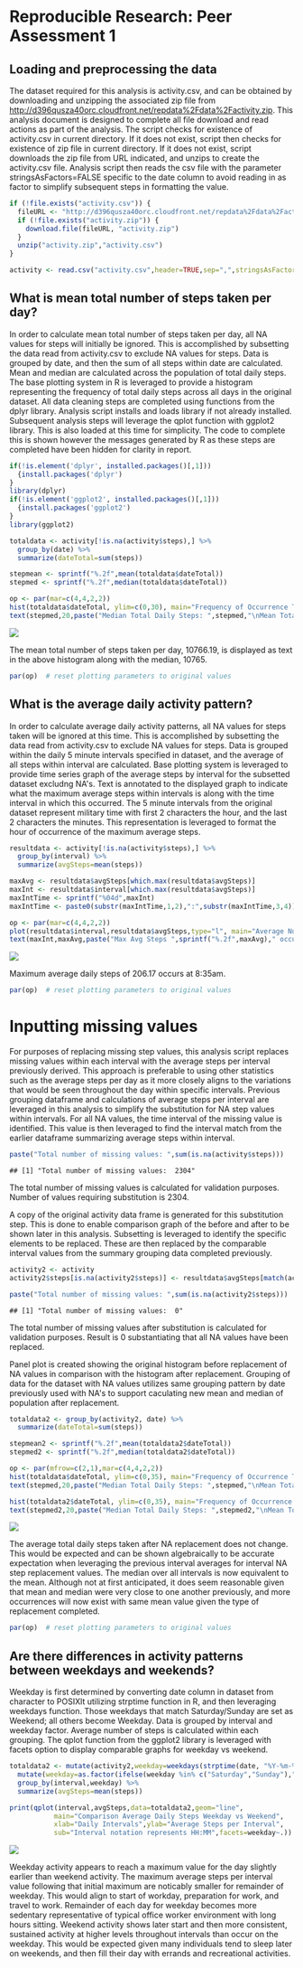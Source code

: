 # Reproducible Research: Peer Assessment 1



## Loading and preprocessing the data

The dataset required for this analysis is activity.csv, and can be obtained by downloading and unzipping the associated zip file from http://d396qusza40orc.cloudfront.net/repdata%2Fdata%2Factivity.zip.  This analysis document is designed to complete all file download and read actions as part of the analysis.  The script checks for existence of activity.csv in current directory.  If it does not exist, script then checks for existence of zip file in current directory.  If it does not exist, script downloads the zip file from URL indicated, and unzips to create the activity.csv file.  Analysis script then reads the csv file with the parameter stringsAsFactors=FALSE specific to the date column to avoid reading in as factor to simplify subsequent steps in formatting the value.  
  

```r
if (!file.exists("activity.csv")) {
  fileURL <- "http://d396qusza40orc.cloudfront.net/repdata%2Fdata%2Factivity.zip"
  if (!file.exists("activity.zip")) {
    download.file(fileURL, "activity.zip")
  }
  unzip("activity.zip","activity.csv")
}

activity <- read.csv("activity.csv",header=TRUE,sep=",",stringsAsFactors=FALSE)  
```
  
  
  
## What is mean total number of steps taken per day?
In order to calculate mean total number of steps taken per day, all NA values for steps will initially be ignored.  This is accomplished by subsetting the data read from activity.csv to exclude NA values for steps.  Data is grouped by date, and then the sum of all steps within date are calculated. Mean and median are calculated across the population of total daily steps. The base plotting system in R is leveraged to provide a histogram representing the frequency of total daily steps across all days in the original dataset.  All data cleaning steps are completed using functions from the dplyr library.  Analysis script installs and loads library if not already installed.  Subsequent analysis steps will leverage the qplot function with ggplot2 library.  This is also loaded at this time for simplicity.  The code to complete this is shown however the messages generated by R as these steps are completed have been hidden for clarity in report.  
  

```r
if(!is.element('dplyr', installed.packages()[,1]))
  {install.packages('dplyr')
}
library(dplyr)
if(!is.element('ggplot2', installed.packages()[,1]))
  {install.packages('ggplot2')
}
library(ggplot2)
```


```r
totaldata <- activity[!is.na(activity$steps),] %>%
  group_by(date) %>%
  summarize(dateTotal=sum(steps)) 

stepmean <- sprintf("%.2f",mean(totaldata$dateTotal))
stepmed <- sprintf("%.2f",median(totaldata$dateTotal))

op <- par(mar=c(4,4,2,2))
hist(totaldata$dateTotal, ylim=c(0,30), main="Frequency of Occurrence Total Daily Steps", xlab="Total Daily Steps")
text(stepmed,20,paste("Median Total Daily Steps: ",stepmed,"\nMean Total Daily Steps: ",stepmean),pos=4,offset=6,cex=.75)
```

![](PA1_template_files/figure-html/unnamed-chunk-3-1.png) 

The mean total number of steps taken per day, 10766.19, is displayed as text in the above histogram along with the median, 10765.  
    

```r
par(op)  # reset plotting parameters to original values
```
  
    
## What is the average daily activity pattern?
  
In order to calculate average daily activity patterns, all NA values for steps taken will be ignored at this time.  This is accomplished by subsetting the data read from activity.csv to exclude NA values for steps.  Data is grouped within the daily 5 minute intervals specified in dataset, and the average of all steps within interval are calculated.  Base plotting system is leveraged to provide time series graph of the average steps by interval for the subsetted dataset excludng NA's.  Text is annotated to the displayed graph to indicate what the maximum average steps within intervals is along with the time interval in which this occurred.  The 5 minute intervals from the original dataset represent military time with first 2 characters the hour, and the last 2 characters the minutes.  This representation is leveraged to format the hour of occurrence of the maximum average steps.  
  
  

```r
resultdata <- activity[!is.na(activity$steps),] %>%
  group_by(interval) %>%
  summarize(avgSteps=mean(steps)) 

maxAvg <- resultdata$avgSteps[which.max(resultdata$avgSteps)]
maxInt <- resultdata$interval[which.max(resultdata$avgSteps)]
maxIntTime <- sprintf("%04d",maxInt)
maxIntTime <- paste0(substr(maxIntTime,1,2),":",substr(maxIntTime,3,4))

op <- par(mar=c(4,4,2,2))
plot(resultdata$interval,resultdata$avgSteps,type="l", main="Average Number of Daily Steps by 5 Minute Interval", xlab="Daily Intervals", ylab="Average Steps Per Interval", sub="Interval notation represents HH:MM")
text(maxInt,maxAvg,paste("Max Avg Steps ",sprintf("%.2f",maxAvg)," occurs at interval: ",maxInt," (",maxIntTime,")"),cex=.8)
```

![](PA1_template_files/figure-html/unnamed-chunk-5-1.png) 

Maximum average daily steps of 206.17 occurs at 8:35am.  
  

```r
par(op)  # reset plotting parameters to original values
```
  
  
     
# Inputting missing values
For purposes of replacing missing step values, this analysis script replaces missing values within each interval with the average steps per interval previously derived.  This approach is preferable to using other statistics such as the average steps per day as it more closely aligns to the variations that would be seen throughout the day within specific intervals.  Previous grouping dataframe and calculations of average steps per interval are leveraged in this analysis to simplify the substitution for NA step values within intervals.  For all NA values, the time interval of the missing value is identified.  This value is then leveraged to find the interval match from the earlier dataframe summarizing average steps within interval.  
  

```r
paste("Total number of missing values: ",sum(is.na(activity$steps)))
```

```
## [1] "Total number of missing values:  2304"
```

The total number of missing values is calculated for validation purposes.  Number of values requiring substitution is 2304.  
  
A copy of the original activity data frame is generated for this substitution step.  This is done to enable comparison graph of the before and after to be shown later in this analysis. Subsetting is leveraged to identify the specific elements to be replaced.  These are then replaced by the comparable interval values from the summary grouping data completed previously.  
  

```r
activity2 <- activity
activity2$steps[is.na(activity2$steps)] <- resultdata$avgSteps[match(activity2$interval[is.na(activity2$steps)],resultdata$interval)]
```
  

```r
paste("Total number of missing values: ",sum(is.na(activity2$steps)))
```

```
## [1] "Total number of missing values:  0"
```

The total number of missing values after substitution is calculated for validation purposes.  Result is 0 substantiating that all NA values have been replaced.  
  
Panel plot is created showing the original histogram before replacement of NA values in comparison with the histogram after replacement.  Grouping of data for the dataset with NA values utilizes same grouping pattern by date previously used with NA's to support caculating new mean and median of population after replacement.  
  
  

```r
totaldata2 <- group_by(activity2, date) %>%
  summarize(dateTotal=sum(steps)) 

stepmean2 <- sprintf("%.2f",mean(totaldata2$dateTotal))
stepmed2 <- sprintf("%.2f",median(totaldata2$dateTotal))

op <- par(mfrow=c(2,1),mar=c(4,4,2,2))
hist(totaldata$dateTotal, ylim=c(0,35), main="Frequency of Occurrence Total Daily Steps (w/o NA)", xlab="Total Daily Steps")
text(stepmed,20,paste("Median Total Daily Steps: ",stepmed,"\nMean Total Daily Steps: ",stepmean),pos=4,offset=6,cex=.75)

hist(totaldata2$dateTotal, ylim=c(0,35), main="Frequency of Occurrence Total Daily Steps (after NA substitution)", xlab="Total Daily Steps")
text(stepmed2,20,paste("Median Total Daily Steps: ",stepmed2,"\nMean Total Daily Steps: ",stepmean2),pos=4,offset=6,cex=.75)
```

![](PA1_template_files/figure-html/unnamed-chunk-10-1.png) 
  
The average total daily steps taken after NA replacement does not change.  This would be expected and can be shown algebraically to be accurate expectation when leveraging the previous interval averages for interval NA step replacement values. The median over all intervals is now equivalent to the mean.  Although not at first anticipated, it does seem reasonable given that mean and median were very close to one another previously, and more occurrences will now exist with same mean value given the type of replacement completed.  
  

```r
par(op)  # reset plotting parameters to original values
```
  
  
## Are there differences in activity patterns between weekdays and weekends?
  
Weekday is first determined by converting date column in dataset from character to POSIXlt utilizing strptime function in R, and then leveraging weekdays function.  Those weekdays that match Saturday/Sunday are set as Weekend; all others become Weekday. Data is grouped by interval and weekday factor.  Average number of steps is calculated within each grouping.  The qplot function from the ggplot2 library is leveraged with facets option to display comparable graphs for weekday vs weekend.  
  

```r
totaldata2 <- mutate(activity2,weekday=weekdays(strptime(date, "%Y-%m-%d"))) %>%
  mutate(weekday=as.factor(ifelse(weekday %in% c("Saturday","Sunday"),"Weekend","Weekday"))) %>%
  group_by(interval,weekday) %>%
  summarize(avgSteps=mean(steps)) 

print(qplot(interval,avgSteps,data=totaldata2,geom="line",
           main="Comparison Average Daily Steps Weekday vs Weekend",
           xlab="Daily Intervals",ylab="Average Steps per Interval",
           sub="Interval notation represents HH:MM",facets=weekday~.))
```

![](PA1_template_files/figure-html/unnamed-chunk-12-1.png) 
  
Weekday activity appears to reach a maximum value for the day slightly earlier than weekend activity.  The maximum average steps per interval value following that initial maximum are noticably smaller for remainder of weekday.  This would align to start of workday, preparation for work, and travel to work. Remainder of each day for weekday becomes more sedentary representative of typical office worker environment with long hours sitting.  Weekend activity shows later start and then more consistent, sustained activity at higher levels throughout intervals than occur on the weekday.  This would be expected given many individuals tend to sleep later on weekends, and then fill their day with errands and recreational activities.  
